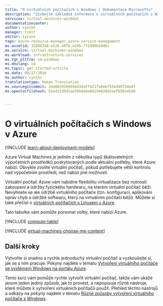 ```yaml
---
title: "O virtuálních počítačích s Windows | Dokumentace Microsoftu"
description: "Získejte základní informace o virtuálních počítačích s Windows v Azure s využitím obou modelů nasazení."
services: virtual-machines-windows
documentationcenter: 
author: cynthn
manager: timlt
editor: tysonn
tags: azure-resource-manager,azure-service-management
ms.assetid: 316883a8-e526-48f6-a20b-7f1490b24d6c
ms.service: virtual-machines-windows
ms.workload: infrastructure-services
ms.tgt_pltfrm: vm-windows
ms.devlang: na
ms.topic: get-started-article
ms.date: 09/27/2016
ms.author: cynthn
translationtype: Human Translation
ms.sourcegitcommit: 2ea002938d69ad34aff421fa0eb753e449724a8f
ms.openlocfilehash: b1e422d9d1ae36b8e8a84194020d2eef65b545d0


---
```

# <a name="about-windows-virtual-machines-in-azure"></a>O virtuálních počítačích s Windows v Azure
[!INCLUDE [learn-about-deployment-models](../../includes/learn-about-deployment-models-both-include.md)]

Azure Virtual Machines je jedním z několika typů škálovatelných výpočetních prostředků poskytovaných podle aktuální potřeby, které Azure nabízí. Obvykle zvolíte virtuální počítač, pokud potřebujete větší kontrolu nad výpočetním prostředí, než nabízí jiné možnosti.

Virtuální počítač Azure vám nabídne flexibilitu virtualizace bez nutnosti zakoupení a údržby fyzického hardwaru, na kterém virtuální počítač běží. Nevyhnete se ale údržbě virtuálního počítače (tzn. konfiguraci, aplikování oprav chyb a údržbě softwaru, který na virtuálním počítači běží). Můžete si také přečíst o [virtuálních počítačích s Linuxem v Azure](virtual-machines-linux-about.md).

Tato tabulka vám pomůže porovnat volby, které nabízí Azure.

[!INCLUDE [compute-table](../../includes/compute-options-table.md)]

[!INCLUDE [virtual-machines-choose-me-content](../../includes/virtual-machines-choose-me-content.md)]

## <a name="next-steps"></a>Další kroky
Vytvořte si snadno a rychle jednoduchý virtuální počítač a vyzkoušejte si, jak se s ním pracuje. Pokyny najdete v tématu [Vytvoření virtuálního počítače se systémem Windows na portálu Azure](virtual-machines-windows-hero-tutorial.md).

Tento kurz vám pomůže rychle vytvořit virtuální počítač, takže vám ukáže jenom jeden jediný způsob, jak to provést, a nepopisuje různé nástroje, které můžete k vytvoření virtuálních počítačů použít. Přehled těchto nástrojů a odkazy na pokyny najdete v tématu [Různé způsoby vytvoření virtuálního počítače s Windows](virtual-machines-windows-creation-choices.md).




<!--HONumber=Nov16_HO2-->


